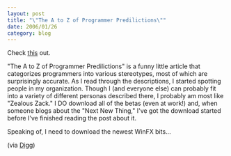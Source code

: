 ```yaml
---
layout: post
title: "\"The A to Z of Programmer Predilictions\""
date: 2006/01/26
category: blog
---
```


Check [this](http://www.hacknot.info/hacknot/action/showEntry?eid=81) out.

"The A to Z of Programmer Predilictions" is a funny little article that categorizes programmers into various stereotypes, most of which are surprisingly accurate. As I read through the descriptions, I started spotting people in my organization. Though I (and everyone else) can probably fit into a variety of different personas described there, I probably am most like "Zealous Zack." I DO download all of the betas (even at work!) and, when someone blogs about the "Next New Thing," I've got the download started before I've finished reading the post about it.

Speaking of, I need to download the newest WinFX bits...

(via [Digg](http://digg.com/programming/The_A_to_Z_of_Programmer_Predilictions))

